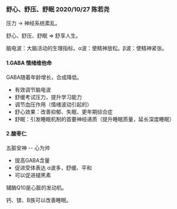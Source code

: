 ### 舒心、舒压、舒眠 2020/10/27 陈若尧
压力 -> 神经系统紊乱。

舒心、舒压、舒眠 => 舒享人生。

脑电波：大脑活动的生理指标。α波：使精神放松。β波：使精神紧张。
#### 1.GABA 情绪维他命
GABA随着年龄增长，合成降低。
* 有效调节脑电波
* 舒缓考试压力，提升学习能力
* 调节血压作用（情绪波动引起的）
* 舒心效果：改善抑郁、失眠、更年期综合症
* 舒眠：引发睡眠机制的首要神经递质（提升睡眠质量，延长深度睡眠）

#### 2.酸枣仁
五脏安神 -- 心为帅
* 提高GABA含量
* 促进受体表达
α波多，舒缓、平和
* 可以促进褪黑素

辅酶Q10是心脏的发动机。

钙、镁、B族可以改善睡眠。



